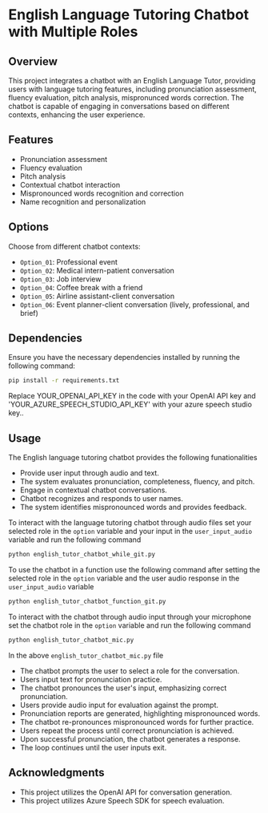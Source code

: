 # English Language Tutoring Chatbot with Multiple Roles

## Overview

This project integrates a chatbot with an English Language Tutor, providing users with language tutoring features, including pronunciation assessment, fluency evaluation, pitch analysis, mispronunced words correction. The chatbot is capable of engaging in conversations based on different contexts, enhancing the user experience.

## Features

- Pronunciation assessment
- Fluency evaluation
- Pitch analysis
- Contextual chatbot interaction
- Mispronounced words recognition and correction
- Name recognition and personalization

## Options 
Choose from different chatbot contexts:

- `Option_01`: Professional event
- `Option_02`: Medical intern-patient conversation
- `Option_03`: Job interview
- `Option_04`: Coffee break with a friend
- `Option_05`: Airline assistant-client conversation
- `Option_06`: Event planner-client conversation (lively, professional, and brief)

## Dependencies

Ensure you have the necessary dependencies installed by running the following command:

```bash
pip install -r requirements.txt
```
Replace YOUR_OPENAI_API_KEY in the code with your OpenAI API key and 'YOUR_AZURE_SPEECH_STUDIO_API_KEY' with your azure speech studio key..

## Usage 
The English language tutoring chatbot provides the following funationalities
- Provide user input through audio and text.
- The system evaluates pronunciation, completeness, fluency, and pitch.
- Engage in contextual chatbot conversations.
- Chatbot recognizes and responds to user names.
- The system identifies mispronounced words and provides feedback.

To interact with the language tutoring chatbot through audio files set your selected role in the `option` variable and your input in the `user_input_audio` variable and run the following command 
```python
python english_tutor_chatbot_while_git.py
```
To use the chatbot in a function use the following command after setting the selected role in the `option` variable and the user audio response in the `user_input_audio` variable 
```python
python english_tutor_chatbot_function_git.py
```
To interact with the chatbot through audio input through your microphone set the chatbot role in the `option` variable and run the following command 
```python
python english_tutor_chatbot_mic.py
```
In the above `english_tutor_chatbot_mic.py` file
- The chatbot prompts the user to select a role for the conversation.
- Users input text for pronunciation practice.
- The chatbot pronounces the user's input, emphasizing correct pronunciation.
- Users provide audio input for evaluation against the prompt.
- Pronunciation reports are generated, highlighting mispronounced words.
- The chatbot re-pronounces mispronounced words for further practice.
- Users repeat the process until correct pronunciation is achieved.
- Upon successful pronunciation, the chatbot generates a response.
- The loop continues until the user inputs exit.

## Acknowledgments
- This project utilizes the OpenAI API for conversation generation.
- This project utilizes Azure Speech SDK for speech evaluation. 

